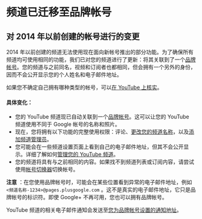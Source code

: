 # 频道已迁移至品牌帐号

## 对 2014 年以前创建的帐号进行的变更

2014 年以前创建的频道无法使用现在面向新帐号推出的部分功能。为了确保所有频道均可使用相同的功能，我们已对您的频道进行了更新：将其关联到了一个[品牌帐号](https://support.google.com/accounts/answer/7001996)。您的频道与之前同名，视频和订阅者也都相同，但会拥有一个另外的身份，因而不会公开显示您的个人姓名和电子邮件地址。

如果您不确定自己拥有哪种类型的帐号，可以[在 YouTube 上核实](https://support.google.com/youtube/answer/7286468)。

#### 具体变化：

* 您的 YouTube 频道现已自动关联到一个[品牌帐号](https://support.google.com/accounts/answer/7001996)。这可以让您的 YouTube 频道使用不同于 Google 帐号的名称和照片。
* 现在，您将拥有以下功能的完整使用权限：评论、[更改您的频道名称](https://support.google.com/youtube/answer/2657964)，以及[添加频道管理员](https://support.google.com/youtube/answer/4628007)。
* 您可能会在一些频道设置页面上看到自己的电子邮件地址，但其不会公开显示。详细了解如何[管理您的 YouTube 频道](https://support.google.com/youtube/answer/4642409)。
* 您的频道将具有与之前相同的内容。如果找不到频道列表或订阅内容，请尝试使用[帐号切换器](https://support.google.com/youtube/answer/3046356)切换帐号。

**注意** ：在您使用品牌帐号时，可能会在某些位置看到异常的电子邮件地址，例如  `<频道名称-1234>@pages.plusgoogle.com` 。这不是真实的电子邮件地址，它只是品牌帐号的标识符。即使 Google+ 不再可用，您也可以拥有品牌帐号。

YouTube 频道的相关电子邮件通知会发送至[您为品牌帐号设置的通知地址](https://www.youtube.com/account_notifications)。
